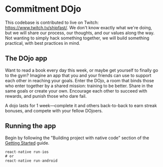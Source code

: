 # Commitment DOjo

This codebase is contributed to live on Twitch: https://www.twitch.tv/shipfast/.  We don't know exactly what we're doing, but we will share our process, our thoughts, and our values along the way.  Not wanting to simply hack something together, we will build something practical, with best practices in mind.

## The DOjo app

Want to read a book every day this week, or maybe get yourself to finally go to the gym?  Imagine an app that you and your friends can use to support each other in reaching your goals. Enter the DOjo, a room that binds those who enter together by a shared mission: training to be better. Share in the same goals or create your own.  Encourage each other to succeed with rewards, and punish those who dare fail.

A dojo lasts for 1 week—complete it and others back-to-back to earn streak bonuses, and compete with your fellow DOjoers.

## Running the app

Begin by following the "Building project with native code" section of the [Getting Started](https://facebook.github.io/react-native/docs/getting-started.html) guide.

```javascript
react-native run-ios
# or
react-native run-android
```
